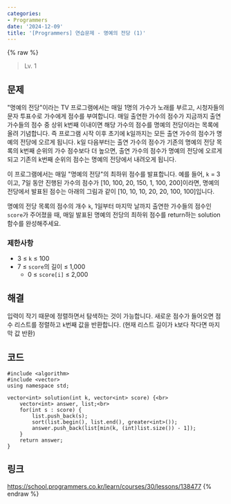```yaml
---
categories:
- Programmers
date: '2024-12-09'
title: '[Programmers] 연습문제 - 명예의 전당 (1)'
---
```


{% raw %}
> Lv. 1<br>

## 문제
"명예의 전당"이라는 TV 프로그램에서는 매일 1명의 가수가 노래를 부르고, 시청자들의 문자 투표수로 가수에게 점수를 부여합니다. 매일 출연한 가수의 점수가 지금까지 출연 가수들의 점수 중 상위 k번째 이내이면 해당 가수의 점수를 명예의 전당이라는 목록에 올려 기념합니다. 즉 프로그램 시작 이후 초기에 k일까지는 모든 출연 가수의 점수가 명예의 전당에 오르게 됩니다. k일 다음부터는 출연 가수의 점수가 기존의 명예의 전당 목록의 k번째 순위의 가수 점수보다 더 높으면, 출연 가수의 점수가 명예의 전당에 오르게 되고 기존의 k번째 순위의 점수는 명예의 전당에서 내려오게 됩니다.

이 프로그램에서는 매일 "명예의 전당"의 최하위 점수를 발표합니다. 예를 들어,  `k`  = 3이고, 7일 동안 진행된 가수의 점수가 [10, 100, 20, 150, 1, 100, 200]이라면, 명예의 전당에서 발표된 점수는 아래의 그림과 같이 [10, 10, 10, 20, 20, 100, 100]입니다.

명예의 전당 목록의 점수의 개수  `k`, 1일부터 마지막 날까지 출연한 가수들의 점수인  `score`가 주어졌을 때, 매일 발표된 명예의 전당의 최하위 점수를 return하는 solution 함수를 완성해주세요.

### 제한사항
-   3 ≤  `k`  ≤ 100
-   7 ≤  `score`의 길이 ≤ 1,000
    -   0 ≤  `score[i]`  ≤ 2,000

## 해결
입력이 작기 때문에 정렬하면서 탐색하는 것이 가능합니다. 새로운 점수가 들어오면 점수 리스트를 정렬하고 `k`번째 값을 반환합니다. (현재 리스트 길이가 `k`보다 작다면 마지막 값 반환)

## 코드
```
#include <algorithm>
#include <vector>
using namespace std;

vector<int> solution(int k, vector<int> score) {<br>
    vector<int> answer, list;<br>
    for(int s : score) {
        list.push_back(s);
        sort(list.begin(), list.end(), greater<int>());
        answer.push_back(list[min(k, (int)list.size()) - 1]);
    }
    return answer;
}
```

## 링크
https://school.programmers.co.kr/learn/courses/30/lessons/138477
{% endraw %}